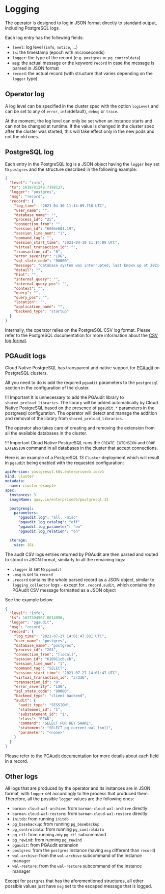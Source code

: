 # Logging

The operator is designed to log in JSON format directly to standard output,
including PostgreSQL logs.

Each log entry has the following fields:

- `level`: log level (`info`, `notice`, ...)
- `ts`: the timestamp (epoch with microseconds)
- `logger`: the type of the record (e.g. `postgres` or `pg_controldata`)
- `msg`: the actual message or the keyword `record` in case the message is parsed in JSON format
- `record`: the actual record (with structure that varies depending on the
  `logger` type)

## Operator log

A log level can be specified in the cluster spec with the option `logLevel` and
can be set to any of `error`, `info`(default), `debug` or `trace`.

At the moment, the log level can only be set when an instance starts and can not be
changed at runtime. If the value is changed in the cluster spec after the cluster
was started, this will take effect only in the new pods and not the old ones.

## PostgreSQL log

Each entry in the PostgreSQL log is a JSON object having the `logger` key set
to `postgres` and the structure described in the following example:

```json
{
  "level": "info",
  "ts": 1619781249.7188137,
  "logger": "postgres",
  "msg": "record",
  "record": {
    "log_time": "2021-04-30 11:14:09.718 UTC",
    "user_name": "",
    "database_name": "",
    "process_id": "25",
    "connection_from": "",
    "session_id": "608be681.19",
    "session_line_num": "1",
    "command_tag": "",
    "session_start_time": "2021-04-30 11:14:09 UTC",
    "virtual_transaction_id": "",
    "transaction_id": "0",
    "error_severity": "LOG",
    "sql_state_code": "00000",
    "message": "database system was interrupted; last known up at 2021-04-30 11:14:07 UTC",
    "detail": "",
    "hint": "",
    "internal_query": "",
    "internal_query_pos": "",
    "context": "",
    "query": "",
    "query_pos": "",
    "location": "",
    "application_name": "",
    "backend_type": "startup"
  }
}
```

Internally, the operator relies on the PostgreSQL CSV log format. Please refer
to the PostgreSQL documentation for more information about the [CSV log
format](https://www.postgresql.org/docs/current/runtime-config-logging.html).

## PGAudit logs

Cloud Native PostgreSQL has transparent and native support for
[PGAudit](https://www.pgaudit.org/) on PostgreSQL clusters.

All you need to do is add the required `pgaudit` parameters to the `postgresql`
section in the configuration of the cluster.

!!! Important
    It is unnecessary to add the PGAudit library to `shared_preload_libraries`.
    The library will be added automatically by Cloud Native PostgreSQL based on the
    presence of `pgaudit.*` parameters in the postgresql configuration.
    The operator will detect and manage the addition and removal of the
    library from `shared_preload_libraries`.

The operator also takes care of creating and removing the extension from all
the available databases in the cluster.

!!! Important
    Cloud Native PostgreSQL runs the `CREATE EXTENSION` and
    `DROP EXTENSION` command in all databases in the cluster that accept
    connections.

Here is an example of a PostgreSQL 13 `Cluster` deployment which will result in
`pgaudit` being enabled with the requested configuration:

```yaml
apiVersion: postgresql.k8s.enterprisedb.io/v1
kind: Cluster
metadata:
  name: cluster-example
spec:
  instances: 3
  imageName: quay.io/enterprisedb/postgresql:13

  postgresql:
    parameters:
      "pgaudit.log": "all, -misc"
      "pgaudit.log_catalog": "off"
      "pgaudit.log_parameter": "on"
      "pgaudit.log_relation": "on"

  storage:
    size: 1Gi
```

The audit CSV logs entries returned by PGAudit are then parsed and routed to
stdout in JSON format, similarly to all the remaining logs:

- `.logger` is set to `pgaudit`
- `.msg` is set to `record`
- `.record` contains the whole parsed record as a JSON object, similar to
  `logging_collector` logs - except for `.record.audit`, which contains the
  PGAudit CSV message formatted as a JSON object

See the example below:

```json
{
  "level": "info",
  "ts": 1627394507.8814096,
  "logger": "pgaudit",
  "msg": "record",
  "record": {
    "log_time": "2021-07-27 14:01:47.881 UTC",
    "user_name": "postgres",
    "database_name": "postgres",
    "process_id": "203",
    "connection_from": "[local]",
    "session_id": "610011cb.cb",
    "session_line_num": "1",
    "command_tag": "SELECT",
    "session_start_time": "2021-07-27 14:01:47 UTC",
    "virtual_transaction_id": "3/336",
    "transaction_id": "0",
    "error_severity": "LOG",
    "sql_state_code": "00000",
    "backend_type": "client backend",
    "audit": {
      "audit_type": "SESSION",
      "statement_id": "1",
      "substatement_id": "1",
      "class": "READ",
      "command": "SELECT FOR KEY SHARE",
      "statement": "SELECT pg_current_wal_lsn()",
      "parameter": "<none>"
    }
  }
}
```

Please refer to the
[PGAudit documentation](https://github.com/pgaudit/pgaudit/blob/master/README.md#format) <!-- wokeignore:rule=master -->
for more details about each field in a record.

## Other logs

All logs that are produced by the operator and its instances are in JSON
format, with `logger` set accordingly to the process that produced them.
Therefore, all the possible `logger` values are the following ones:

- `barman-cloud-wal-archive`: from `barman-cloud-wal-archive` directly
- `barman-cloud-wal-restore`: from `barman-cloud-wal-restore` directly
- `initdb`: from running `initdb`
- `pg_basebackup`: from running `pg_basebackup`
- `pg_controldata`: from running `pg_controldata`
- `pg_ctl`: from running any `pg_ctl` subcommand
- `pg_rewind`: from running `pg_rewind`
- `pgaudit`: from PGAudit extension
- `postgres`: from the `postgres` instance (having `msg` different than `record`)
- `wal-archive`: from the `wal-archive` subcommand of the instance manager
- `wal-restore`: from the `wal-restore` subcommand of the instance manager

Except for `postgres` that has the aforementioned structures,
all other possible values just have `msg` set to the escaped message that is
logged.
